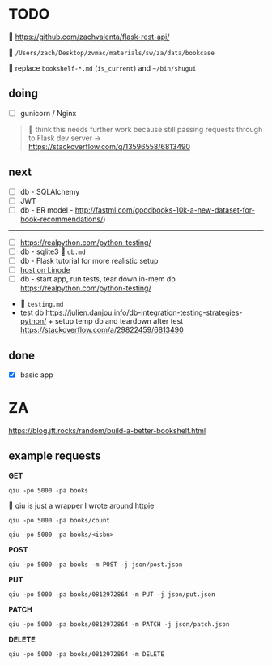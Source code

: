 # TODO

🔗 https://github.com/zachvalenta/flask-rest-api/

🔗 `/Users/zach/Desktop/zvmac/materials/sw/za/data/bookcase`

📍 replace `bookshelf-*.md` (`is_current`) and `~/bin/shugui`

## doing 

- [ ] gunicorn / Nginx

> 📍 think this needs further work because still passing requests through to Flask dev server -> https://stackoverflow.com/q/13596558/6813490

## next

- [ ] db - SQLAlchemy
- [ ] JWT
- [ ] db - ER model - http://fastml.com/goodbooks-10k-a-new-dataset-for-book-recommendations/)

---

- [ ] https://realpython.com/python-testing/
- [ ] db - sqlite3 🔗 `db.md`
- [ ] db - Flask tutorial for more realistic setup
- [ ] [host on Linode](https://www.youtube.com/watch?v=LUFn-QVcmB8)
- [ ] db - start app, run tests, tear down in-mem db https://realpython.com/python-testing/

* 🔗 `testing.md`
* test db https://julien.danjou.info/db-integration-testing-strategies-python/ + setup temp db and teardown after test https://stackoverflow.com/a/29822459/6813490

## done

- [x] basic app

# ZA

https://blog.jft.rocks/random/build-a-better-bookshelf.html

## example requests

__GET__

```
qiu -po 5000 -pa books
```

📍 [qiu](https://github.com/zachvalenta/qiu) is just a wrapper I wrote around [httpie](https://github.com/jakubroztocil/httpie)

```
qiu -po 5000 -pa books/count
```

```
qiu -po 5000 -pa books/<isbn>
```

__POST__

```
qiu -po 5000 -pa books -m POST -j json/post.json
```

__PUT__

```
qiu -po 5000 -pa books/0812972864 -m PUT -j json/put.json
```

__PATCH__

```
qiu -po 5000 -pa books/0812972864 -m PATCH -j json/patch.json
```

__DELETE__

```
qiu -po 5000 -pa books/0812972864 -m DELETE
```
